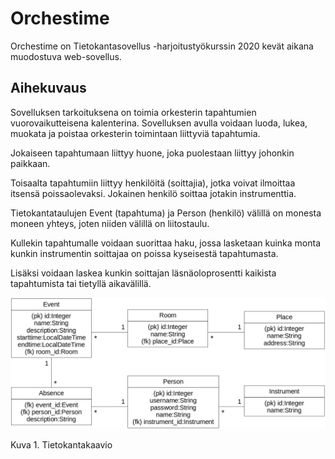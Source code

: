 # Orchestime

Orchestime on Tietokantasovellus -harjoitustyökurssin 2020 kevät aikana muodostuva web-sovellus.

## Aihekuvaus

Sovelluksen tarkoituksena on toimia orkesterin tapahtumien vuorovaikutteisena kalenterina. Sovelluksen avulla voidaan luoda, lukea, muokata ja poistaa orkesterin toimintaan liittyviä tapahtumia.

Jokaiseen tapahtumaan liittyy huone, joka puolestaan liittyy johonkin paikkaan.

Toisaalta tapahtumiin liittyy henkilöitä (soittajia), jotka voivat ilmoittaa itsensä poissaolevaksi. Jokainen henkilö soittaa jotakin instrumenttia.

Tietokantataulujen Event (tapahtuma) ja Person (henkilö) välillä on monesta moneen yhteys, joten niiden välillä on liitostaulu.

Kullekin tapahtumalle voidaan suorittaa haku, jossa lasketaan kuinka monta kunkin instrumentin soittajaa on poissa kyseisestä tapahtumasta.

Lisäksi voidaan laskea kunkin soittajan läsnäoloprosentti kaikista tapahtumista tai tietyllä aikavälillä.

<img src="https://github.com/Robustic/Orchestime/blob/master/documentation/pictures/DatabaseChart.png" width="1410">

Kuva 1. Tietokantakaavio
